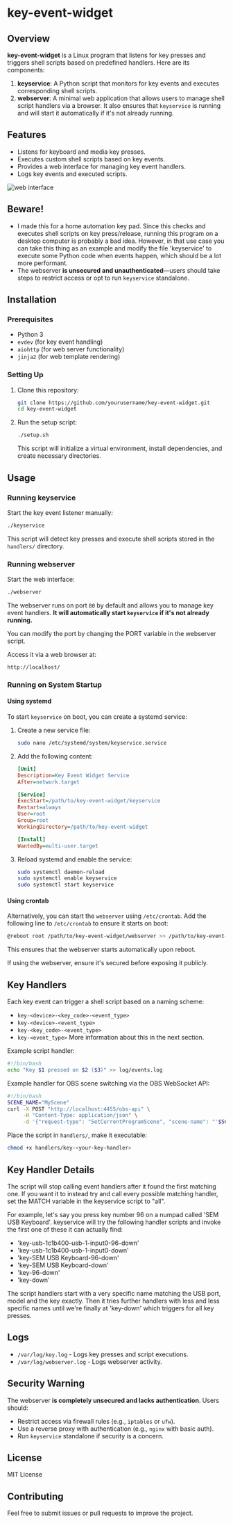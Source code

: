 # key-event-widget

## Overview
**key-event-widget** is a Linux program that listens for key presses and triggers shell scripts based on predefined handlers. Here are its components:

1. **keyservice**: A Python script that monitors for key events and executes corresponding shell scripts.
2. **webserver**: A minimal web application that allows users to manage shell script handlers via a browser. It also ensures that `keyservice` is running and will start it automatically if it's not already running.

## Features
- Listens for keyboard and media key presses.
- Executes custom shell scripts based on key events.
- Provides a web interface for managing key event handlers.
- Logs key events and executed scripts.

![web interface](https://github.com/Udo/key-event-widget/blob/main/img/screenshot1.png?raw=true)

## Beware!
- I made this for a home automation key pad. Since this checks and executes shell scripts on key press/release, running this program on a desktop computer is probably a bad idea. However, in that use case you can take this thing as an example and modify the file 'keyservice' to execute some Python code when events happen, which should be a lot more performant.
- The webserver **is unsecured and unauthenticated**—users should take steps to restrict access or opt to run `keyservice` standalone.

## Installation
### Prerequisites
- Python 3
- `evdev` (for key event handling)
- `aiohttp` (for web server functionality)
- `jinja2` (for web template rendering)

### Setting Up
1. Clone this repository:
   ```sh
   git clone https://github.com/yourusername/key-event-widget.git
   cd key-event-widget
   ```
2. Run the setup script:
   ```sh
   ./setup.sh
   ```
   This script will initialize a virtual environment, install dependencies, and create necessary directories.

## Usage
### Running keyservice
Start the key event listener manually:
```sh
./keyservice
```
This script will detect key presses and execute shell scripts stored in the `handlers/` directory.

### Running webserver
Start the web interface:
```sh
./webserver
```
The webserver runs on port `80` by default and allows you to manage key event handlers. **It will automatically start `keyservice` if it's not already running.**

You can modify the port by changing the PORT variable in the webserver script.

Access it via a web browser at:
```
http://localhost/
```

### Running on System Startup
#### Using systemd
To start `keyservice` on boot, you can create a systemd service:
1. Create a new service file:
   ```sh
   sudo nano /etc/systemd/system/keyservice.service
   ```
2. Add the following content:
   ```ini
   [Unit]
   Description=Key Event Widget Service
   After=network.target

   [Service]
   ExecStart=/path/to/key-event-widget/keyservice
   Restart=always
   User=root
   Group=root
   WorkingDirectory=/path/to/key-event-widget

   [Install]
   WantedBy=multi-user.target
   ```
3. Reload systemd and enable the service:
   ```sh
   sudo systemctl daemon-reload
   sudo systemctl enable keyservice
   sudo systemctl start keyservice
   ```

#### Using crontab
Alternatively, you can start the `webserver` using `/etc/crontab`. Add the following line to `/etc/crontab` to ensure it starts on boot:
```sh
@reboot root /path/to/key-event-widget/webserver >> /path/to/key-event-widget/log/webserver.log 2>&1
```
This ensures that the webserver starts automatically upon reboot.

If using the webserver, ensure it's secured before exposing it publicly.

## Key Handlers
Each key event can trigger a shell script based on a naming scheme:
- `key-<device>-<key_code>-<event_type>`
- `key-<device>-<event_type>`
- `key-<key_code>-<event_type>`
- `key-<event_type>`
More information about this in the next section.

Example script handler:
```sh
#!/bin/bash
echo "Key $1 pressed on $2 ($3)" >> log/events.log
```

Example handler for OBS scene switching via the OBS WebSocket API:
```sh
#!/bin/bash
SCENE_NAME="MyScene"
curl -X POST "http://localhost:4455/obs-api" \
     -H "Content-Type: application/json" \
     -d '{"request-type": "SetCurrentProgramScene", "scene-name": "'$SCENE_NAME'"}'
```

Place the script in `handlers/`, make it executable:
```sh
chmod +x handlers/key-<your-key-handler>
```

## Key Handler Details

The script will stop calling event handlers after it found the first matching one. If you want it to instead try and call every possible matching handler, set the MATCH variable in the keyservice script to "all".

For example, let's say you press key number 96 on a numpad called 'SEM USB Keyboard'. keyservice will try the following handler scripts and invoke the first one of these it can actually find:

- 'key-usb-1c1b400-usb-1-input0-96-down'
- 'key-usb-1c1b400-usb-1-input0-down'
- 'key-SEM USB Keyboard-96-down'
- 'key-SEM USB Keyboard-down'
- 'key-96-down'
- 'key-down'

The script handlers start with a very specific name matching the USB port, model and the key exactly. Then it tries further handlers with less and less specific names until we're finally at 'key-down' which triggers for all key presses.

## Logs
- `/var/log/key.log` - Logs key presses and script executions.
- `/var/log/webserver.log` - Logs webserver activity.

## Security Warning
The webserver **is completely unsecured and lacks authentication**. Users should:
- Restrict access via firewall rules (e.g., `iptables` or `ufw`).
- Use a reverse proxy with authentication (e.g., `nginx` with basic auth).
- Run `keyservice` standalone if security is a concern.

## License
MIT License

## Contributing
Feel free to submit issues or pull requests to improve the project.

